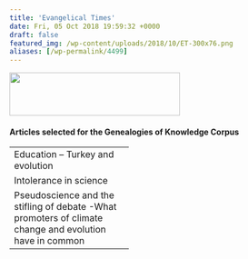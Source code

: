 ```yaml
---
title: 'Evangelical Times'
date: Fri, 05 Oct 2018 19:59:32 +0000
draft: false
featured_img: /wp-content/uploads/2018/10/ET-300x76.png
aliases: [/wp-permalink/4499]
---
```


<div class="entry-post"><img class="alignnone size-medium wp-image-4500 aligncenter" src="/wp-content/uploads/2018/10/ET-300x76.png" alt="" width="300" height="76" />
<h4>Articles selected for the Genealogies of Knowledge Corpus</h4>
<table width="194">
<tbody>
<tr>
<td width="194">Education – Turkey and evolution</td>
</tr>
<tr>
<td width="194">Intolerance in science</td>
</tr>
<tr>
<td width="194">Pseudoscience and the stifling of debate -What promoters of climate change and evolution have in common</td>
</tr>
</tbody>
</table></div>